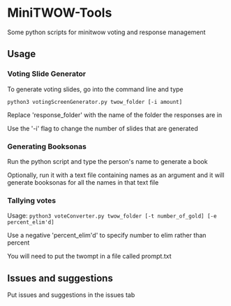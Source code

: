 # MiniTWOW-Tools
Some python scripts for minitwow voting and response management

## Usage

### Voting Slide Generator

To generate voting slides, go into the command line and type

`python3 votingScreenGenerator.py twow_folder [-i amount]`

Replace 'response_folder' with the name of the folder the responses are in

Use the '-i' flag to change the number of slides that are generated

### Generating Booksonas

Run the python script and type the person's name to generate a book

Optionally, run it with a text file containing names as an argument and it will generate booksonas for all the names in that text file

### Tallying votes 

Usage: `python3 voteConverter.py twow_folder [-t number_of_gold] [-e percent_elim'd]`

Use a negative 'percent_elim'd' to specify number to elim rather than percent

You will need to put the twompt in a file called prompt.txt

## Issues and suggestions

Put issues and suggestions in the issues tab
